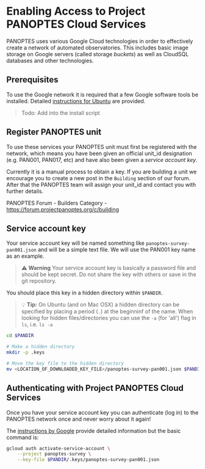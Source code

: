 # Enabling Access to Project PANOPTES Cloud Services

PANOPTES uses various Google Cloud technologies in order to effectively
create a network of automated observatories. This includes basic 
image storage on Google servers (called storage _buckets_) as well
as CloudSQL databases and other technologies.

## Prerequisites

To use the Google network it is required that a few Google software 
tools be installed. Detailed [instructions for Ubuntu](https://cloud.google.com/sdk/docs/downloads-apt-get) are provided.

> Todo: Add into the install script

## Register PANOPTES unit

To use these services your PANOPTES unit must first be registered 
with the network, which means you have been given an official unit_id 
designation (e.g. PAN001, PAN017, etc) and have also been given a 
_service account key_. 

Currently it is a manual process to obtain a key. If you are building a unit we
encourage you to create a new post in the `Building` section of our forum. After
that the PANOPTES team will assign your unit_id and contact you with further details.

PANOPTES Forum - Builders Category - https://forum.projectpanoptes.org/c/building

## Service account key

Your service account key will be named something like `panoptes-survey-pan001.json` and will be a simple text file. We will use the PAN001 key name as an example.

> :warning: **Warning** Your service account key is basically a password file and should be kept secret. Do not share the key with others or save in the git repository.

You should place this key in a hidden directory within `$PANDIR`. 

> :bulb: **Tip:** On Ubuntu (and on Mac OSX) a
hidden directory can be specified by placing a period (`.`) at the beginninf of the name. When
looking for hidden files/directories you can use the `-a` (for 'all') flag in `ls`, i.e. `ls -a`

```bash
cd $PANDIR

# Make a hidden directory
mkdir -p .keys  

# Move the key file to the hidden directory
mv <LOCATION_OF_DOWNLOADED_KEY_FILE>/panoptes-survey-pan001.json $PANDIR/.keys/
```

## Authenticating with Project PANOPTES Cloud Services

Once you have your service account key you can authenticate (log in) to the PANOPTES network once and never worry about it again!

The [instructions by Google](https://cloud.google.com/sdk/gcloud/reference/auth/activate-service-account) provide detailed information but the basic command is:

```bash
gcloud auth activate-service-account \
	--project panoptes-survey \
	--key-file $PANDIR/.keys/panoptes-survey-pan001.json
```